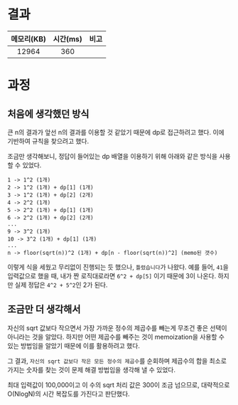 # 결과

| 메모리(KB) | 시간(ms) | 비고 |
| :--------: | :------: | :--- |
| 12964 | 360 |      |

# 과정
## 처음에 생각했던 방식
큰 n의 결과가 앞선 n의 결과를 이용할 것 같았기 때문에 dp로 접근하려고 했다. 이에 기반하여 규칙을 찾으려고 했다.

조금만 생각해보니, 정답이 들어있는 dp 배열을 이용하기 위해 아래와 같은 방식을 사용할 수 있었다.
```
1 -> 1^2 (1개)
2 -> 1^2 (1개) + dp[1] (1개)
3 -> 1^2 (1개) + dp[2] (2개)
4 -> 2^2 (1개)
5 -> 2^2 (1개) + dp[1] (1개)
6 -> 2^2 (1개) + dp[2] (2개)
...
9 -> 3^2 (1개)
10 -> 3^2 (1개) + dp[1] (1개)
...
n -> floor(sqrt(n))^2 (1개) + dp[n - floor(sqrt(n))^2] (memo된 갯수)
```
이렇게 식을 세웠고 무리없이 진행되는 듯 했으나, `틀렸습니다`가 나왔다. 예를 들어, `41`을 입력값으로 했을 때, 내가 짠 로직대로라면 `6^2 + dp[5]` 이기 때문에 3이 나온다. 하지만 실제 정답은 `4^2 + 5^2`인 2가 된다.

## 조금만 더 생각해서
자신의 sqrt 값보다 작으면서 가장 가까운 정수의 제곱수를 빼는게 무조건 좋은 선택이 아니라는 것을 알았다. 하지만 어떤 제곱수를 빼주는 것이 memoization을 사용할 수 있는 방법임을 알았기 때문에 이를 활용하려고 했다.  

그 결과, `자신의 sqrt 값보다 작은 모든 정수의 제곱수`를 순회하며 제곱수의 합을 최소로 가지는 숫자를 찾는 것이 문제 해결 방법임을 생각해 낼 수 있었다. 

최대 입력값이 100,000이고 이 수의 sqrt 처리 값은 300이 조금 넘으므로, 대략적으로 O(NlogN)의 시간 복잡도를 가진다고 판단했다.